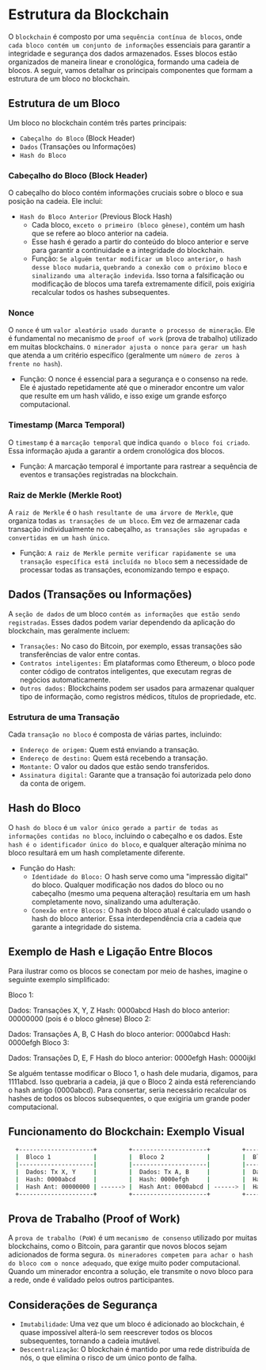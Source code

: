 # Estrutura da Blockchain

O ``blockchain`` é composto por uma ``sequência contínua de blocos``, onde ``cada bloco contém um conjunto de informações`` essenciais para garantir a integridade e segurança dos dados armazenados. Esses blocos estão organizados de maneira linear e cronológica, formando uma cadeia de blocos. A seguir, vamos detalhar os principais componentes que formam a estrutura de um bloco no blockchain.

## Estrutura de um Bloco

Um bloco no blockchain contém três partes principais:

- ``Cabeçalho do Bloco`` (Block Header)
- ``Dados`` (Transações ou Informações)
- ``Hash do Bloco``

### Cabeçalho do Bloco (Block Header)

O cabeçalho do bloco contém informações cruciais sobre o bloco e sua posição na cadeia. Ele inclui:

- ``Hash do Bloco Anterior`` (Previous Block Hash)
  - Cada bloco, ``exceto o primeiro (bloco gênese)``, contém um hash que se refere ao bloco anterior na cadeia. 
  - Esse hash é gerado a partir do conteúdo do bloco anterior e serve para garantir a continuidade e a integridade do blockchain.
  - Função: `Se alguém tentar modificar um bloco anterior`, `o hash desse bloco mudaria`, `quebrando a conexão com o próximo bloco` e `sinalizando uma alteração indevida`. Isso torna a falsificação ou modificação de blocos uma tarefa extremamente difícil, pois exigiria recalcular todos os hashes subsequentes.

### Nonce

O `nonce` é um `valor aleatório usado durante o processo de mineração`. Ele é fundamental no mecanismo de `proof of work` (prova de trabalho) utilizado em muitas blockchains. `O minerador ajusta o nonce para gerar um hash` que atenda a um critério específico (geralmente um `número de zeros à frente no hash`).

- Função: O nonce é essencial para a segurança e o consenso na rede. Ele é ajustado repetidamente até que o minerador encontre um valor que resulte em um hash válido, e isso exige um grande esforço computacional.

### Timestamp (Marca Temporal)

O `timestamp` é a `marcação temporal` que indica `quando o bloco foi criado`. Essa informação ajuda a garantir a ordem cronológica dos blocos.

- Função: A marcação temporal é importante para rastrear a sequência de eventos e transações registradas na blockchain.

### Raiz de Merkle (Merkle Root)

A `raiz de Merkle` é o `hash resultante de uma árvore de Merkle`, que organiza todas `as transações de um bloco`. Em vez de armazenar cada transação individualmente no cabeçalho, `as transações são agrupadas e convertidas em um hash único`.

- Função: `A raiz de Merkle permite verificar rapidamente se uma transação específica está incluída no bloco` sem a necessidade de processar todas as transações, economizando tempo e espaço.

## Dados (Transações ou Informações)

A `seção de dados` de um bloco `contém as informações que estão sendo registradas`. Esses dados podem variar dependendo da aplicação do blockchain, mas geralmente incluem:

- `Transações:` No caso do Bitcoin, por exemplo, essas transações são transferências de valor entre contas.
- `Contratos inteligentes:` Em plataformas como Ethereum, o bloco pode conter código de contratos inteligentes, que executam regras de negócios automaticamente.
- `Outros dados:` Blockchains podem ser usados para armazenar qualquer tipo de informação, como registros médicos, títulos de propriedade, etc.

### Estrutura de uma Transação

Cada `transação no bloco` é composta de várias partes, incluindo:

- `Endereço de origem:` Quem está enviando a transação.
- `Endereço de destino:` Quem está recebendo a transação.
- `Montante:` O valor ou dados que estão sendo transferidos.
- `Assinatura digital:` Garante que a transação foi autorizada pelo dono da conta de origem.

## Hash do Bloco

O `hash do bloco` é `um valor único gerado a partir de todas as informações contidas no bloco`, incluindo o cabeçalho e os dados. Este `hash é o identificador único do bloco`, e qualquer alteração mínima no bloco resultará em um hash completamente diferente.

- Função do Hash:
  - `Identidade do Bloco:` O hash serve como uma "impressão digital" do bloco. Qualquer modificação nos dados do bloco ou no cabeçalho (mesmo uma pequena alteração) resultaria em um hash completamente novo, sinalizando uma adulteração.
  - `Conexão entre Blocos:` O hash do bloco atual é calculado usando o hash do bloco anterior. Essa interdependência cria a cadeia que garante a integridade do sistema.

## Exemplo de Hash e Ligação Entre Blocos

Para ilustrar como os blocos se conectam por meio de hashes, imagine o seguinte exemplo simplificado:

Bloco 1:

Dados: Transações X, Y, Z
Hash: 0000abcd
Hash do bloco anterior: 00000000 (pois é o bloco gênese)
Bloco 2:

Dados: Transações A, B, C
Hash do bloco anterior: 0000abcd
Hash: 0000efgh
Bloco 3:

Dados: Transações D, E, F
Hash do bloco anterior: 0000efgh
Hash: 0000ijkl

Se alguém tentasse modificar o Bloco 1, o hash dele mudaria, digamos, para 1111abcd. Isso quebraria a cadeia, já que o Bloco 2 ainda está referenciando o hash antigo (0000abcd). Para consertar, seria necessário recalcular os hashes de todos os blocos subsequentes, o que exigiria um grande poder computacional.

## Funcionamento do Blockchain: Exemplo Visual

```bash
  +---------------------+         +---------------------+         +---------------------+
  |  Bloco 1            |         |  Bloco 2            |         |  Bloco 3            |
  |---------------------|         |---------------------|         |---------------------|
  |  Dados: Tx X, Y     |         |  Dados: Tx A, B     |         |  Dados: Tx D, E     |
  |  Hash: 0000abcd     |         |  Hash: 0000efgh     |         |  Hash: 0000ijkl     |
  |  Hash Ant: 00000000 | ------> |  Hash Ant: 0000abcd | ------> |  Hash Ant: 0000efgh |
  +---------------------+         +---------------------+         +---------------------+
```
## Prova de Trabalho (Proof of Work)

A `prova de trabalho (PoW)` é um `mecanismo de consenso` utilizado por muitas blockchains, como o Bitcoin, para garantir que novos blocos sejam adicionados de forma segura. `Os mineradores competem para achar o hash do bloco com o nonce adequado`, que exige muito poder computacional. Quando um minerador encontra a solução, ele transmite o novo bloco para a rede, onde é validado pelos outros participantes.

## Considerações de Segurança

- `Imutabilidade`: Uma vez que um bloco é adicionado ao blockchain, é quase impossível alterá-lo sem reescrever todos os blocos subsequentes, tornando a cadeia imutável.
- `Descentralização`: O blockchain é mantido por uma rede distribuída de nós, o que elimina o risco de um único ponto de falha.
